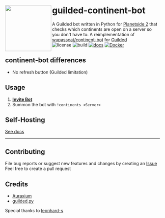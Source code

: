 # <img src="https://i.imgur.com/cEETvJT.png" align="left" height="150"/>guilded-continent-bot
A Guilded bot written in Python for [Planetside 2](https://www.planetside2.com/home) that checks which continents are open on a server so you don't have to. A reimplementation of [wupasscat/continent-bot](https://github.com/wupasscat/continent-bot) for [Guilded](https://www.guilded.gg/)  
![license](https://img.shields.io/github/license/wupasscat/guilded-continent-bot) ![build](https://img.shields.io/github/actions/workflow/status/wupasscat/guilded-continent-bot/main.yml?logo=github) [![docs](https://img.shields.io/readthedocs/continent-bot)](https://continent-bot.readthedocs.io/en/latest/) [![Docker](https://img.shields.io/docker/pulls/wupasscat/guildedcontinentbot?logo=docker)](https://hub.docker.com/r/wupasscat/guildedcontinentbot)
## continent-bot differences
- No refresh button (Guilded limitation)
## Usage
1. **[Invite Bot](https://www.guilded.gg/b/3c79e30d-b72b-4bf4-ab50-cbb5e2637713)**  
2. Summon the bot with `!continents <Server>`
## Self-Hosting
[See docs](https://continent-bot.readthedocs.io/en/latest/)
***
## Contributing 
File bug reports or suggest new features and changes by creating an [Issue](https://github.com/wupasscat/continent-bot/issues/)  
Feel free to create a pull request

## Credits
- [Auraxium](https://github.com/leonhard-s/auraxium)
- [guilded.py](https://github.com/shayypy/guilded.py)  

Special thanks to [leonhard-s](https://github.com/leonhard-s)
